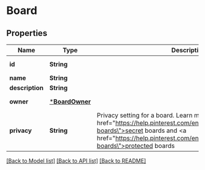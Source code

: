 # Board

## Properties
Name | Type | Description | Notes
------------ | ------------- | ------------- | -------------
**id** | **String** |  | [optional] [readonly] [default to None]
**name** | **String** |  | 
**description** | **String** |  | [optional] [default to None]
**owner** | [***BoardOwner**](BoardOwner.md) |  | [optional] [readonly] [default to None]
**privacy** | **String** | Privacy setting for a board. Learn more about <a href=\"https://help.pinterest.com/en/article/secret-boards\">secret boards</a> and <a href=\"https://help.pinterest.com/en/business/article/protected-boards\">protected boards</a> | [optional] [default to Some("PUBLIC".to_string())]

[[Back to Model list]](../README.md#documentation-for-models) [[Back to API list]](../README.md#documentation-for-api-endpoints) [[Back to README]](../README.md)


